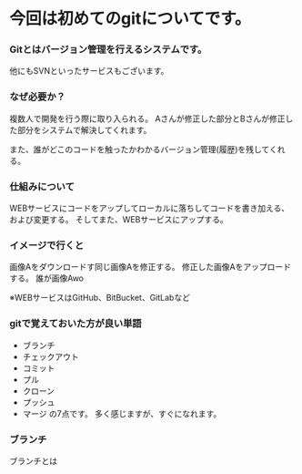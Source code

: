 # 今回は初めてのgitについてです。

### Gitとはバージョン管理を行えるシステムです。
他にもSVNといったサービスもございます。

### なぜ必要か？
複数人で開発を行う際に取り入られる。
Aさんが修正した部分とBさんが修正した部分をシステムで解決してくれます。

また、誰がどこのコードを触ったかわかるバージョン管理(履歴)を残してくれる。

### 仕組みについて
WEBサービスにコードをアップしてローカルに落ちしてコードを書き加える、および変更する。
そしてまた、WEBサービスにアップする。

### イメージで行くと
画像Aをダウンロードす同じ画像Aを修正する。
修正した画像Aをアップロードする。
誰が画像Awo


※WEBサービスはGitHub、BitBucket、GitLabなど

### gitで覚えておいた方が良い単語
- ブランチ
- チェックアウト
- コミット
- プル
- クローン
- プッシュ
- マージ
の7点です。
多く感じますが、すぐになれます。

### ブランチ
ブランチとは
```

```
